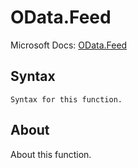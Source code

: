 # OData.Feed

Microsoft Docs: [OData.Feed](https://docs.microsoft.com/en-us/powerquery-m/odata-feed)

## Syntax

```
Syntax for this function.
```

## About

About this function.

